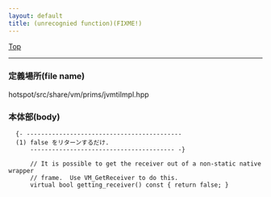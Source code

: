 ```yaml
---
layout: default
title: (unrecognied function)(FIXME!)
---
```

[Top](../index.html)

--- 
### 定義場所(file name)
hotspot/src/share/vm/prims/jvmtiImpl.hpp


### 本体部(body)
```
  {- -------------------------------------------
  (1) false をリターンするだけ.
      ---------------------------------------- -}

	  // It is possible to get the receiver out of a non-static native wrapper
	  // frame.  Use VM_GetReceiver to do this.
	  virtual bool getting_receiver() const { return false; }
	
```



